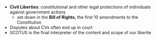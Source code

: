 - **Civil Liberties**: constitutional and other legal protections of individuals against government actions
	- set down in the **Bill of Rights**, the first 10 amendments to the Constitution
- Disputes about CVs often end up in court
- SCOTUS is the final interpreter of the content and scope of our liberite